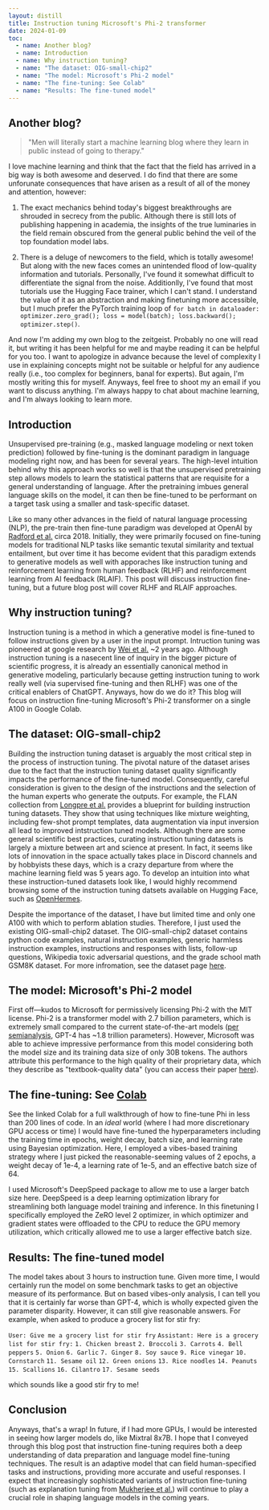 ```yaml
---
layout: distill
title: Instruction tuning Microsoft's Phi-2 transformer
date: 2024-01-09
toc:
  - name: Another blog?
  - name: Introduction
  - name: Why instruction tuning?
  - name: "The dataset: OIG-small-chip2"
  - name: "The model: Microsoft's Phi-2 model"
  - name: "The fine-tuning: See Colab"
  - name: "Results: The fine-tuned model"
---
```

## Another blog?
>"Men will literally start a machine learning blog where they learn in public instead of going to therapy."

I love machine learning and think that the fact that the field has arrived in a big way is both awesome and deserved. I do find that there are some unforunate consequences that have arisen as a result of all of the money and attention, however:

1. The exact mechanics behind today's biggest breakthroughs are shrouded in secrecy from the public. Although there is still lots of publishing happening in academia, the insights of the true luminaries in the field remain obscured from the general public behind the veil of the top foundation model labs.

2. There is a deluge of newcomers to the field, which is totally awesome! But along with the new faces comes an unintended flood of low-quality information and tutorials. Personally, I've found it somewhat difficult to differentiate the signal from the noise. Additionlly, I've found that most tutorials use the Hugging Face trainer, which I can't stand. I understand the value of it as an abstraction and making finetuning more accessible, but I much prefer the PyTorch training loop of `for batch in dataloader: optimizer.zero_grad(); loss = model(batch); loss.backward(); optimizer.step()`.

And now I'm adding my own blog to the zeitgeist. Probably no one will read it, but writing it has been helpful for me and maybe reading it can be helpful for you too. I want to apologize in advance because the level of complexity I use in explaining concepts might not be suitable or helpful for any audience really (i.e., too complex for beginners, banal for experts). But again, I'm mostly writing this for myself. Anyways, feel free to shoot my an email if you want to discuss anything. I'm always happy to chat about machine learning, and I'm always looking to learn more.

## Introduction
 
Unsupervised pre-training (e.g., masked language modeling or next token prediction) followed by fine-tuning is the dominant paradigm in language modeling right now, and has been for several years. The high-level intuition behind why this approach works so well is that the unsupervised pretraining step allows models to learn the statistical patterns that are requisite for a general understanding of language. After the pretraining imbues general language skills on the model, it can then be fine-tuned to be performant on a target task using a smaller and task-specific dataset.

Like so many other advances in the field of natural language processing (NLP), the pre-train then fine-tune paradigm was developed at OpenAI by [Radford et al.](https://s3-us-west-2.amazonaws.com/openai-assets/research-covers/language-unsupervised/language_understanding_paper.pdf) circa 2018. Initially, they were primarily focused on fine-tuning models for traditional NLP tasks like semantic texutal similarity and textual entailment, but over time it has become evident that this paradigm extends to generative models as well with apporaches like instruction tuning and reinforcement learning from human feedback (RLHF) and reinforcement learning from AI feedback (RLAIF). This post will discuss instruction fine-tuning, but a future blog post will cover RLHF and RLAIF approaches.

## Why instruction tuning?

Instruction tuning is a method in which a generative model is fine-tuned to follow instructions given by a user in the input prompt. 
Intruction tuning was pioneered at google research by [Wei et al.](https://openreview.net/forum?id=gEZrGCozdqR) ~2 years ago. Although instruction tuning is a nasecent line of inquiry in the bigger picture of scientific progress, it is already an essentially canonical method in generative modeling, particularly because getting instruction tuning to work really well (via supervised fine-tuning and then RLHF) was one of the critical enablers of ChatGPT. Anyways, how do we do it? This blog will focus on instruction fine-tuning Microsoft's Phi-2 transformer on a single A100 in Google Colab.

## The dataset: OIG-small-chip2
Building the instruction tuning dataset is arguably the most critical step in the process of instruction tuning. The pivotal nature of the dataset arises due to the fact that the instruction tuning dataset quality significantly impacts the performance of the fine-tuned model. Consequently, careful consideration is given to the design of the instructions and the selection of the human experts who generate the outputs. For example, the FLAN collection from [Longpre et al.](https://arxiv.org/abs/2301.13688) provides a blueprint for building instruction tuning datasets. They show that using techniques like mixture weighting, including few-shot prompt templates, data augmentation via input inversion all lead to improved intstruction tuned models. Although there are some general scientific best practices, curating instruction tuning datasets is largely a mixture between art and science at present. In fact, it seems like lots of innovation in the space actually takes place in Discord channels and by hobbyists these days, which is a crazy departure from where the machine learning field was 5 years ago. To develop an intuition into what these instruction-tuned datasets look like, I would highly recommend browsing some of the instruction tuning datsets available on Hugging Face, such as [OpenHermes](https://huggingface.co/datasets/teknium/openhermes).

Despite the importance of the dataset, I have but limited time and only one A100 with which to perform ablation studies. Therefore, I just used the existing OIG-small-chip2 dataset. The OIG-small-chip2 dataset contains python code examples, natural instruction examples, generic harmless instruction examples, instructions and responses with lists, follow-up questions, Wikipedia toxic adversarial questions, and the grade school math GSM8K dataset. For more infromation, see the dataset page [here](https://github.com/LAION-AI/Open-Instruction-Generalist/tree/main/small_instruction_set).

## The model: Microsoft's Phi-2 model

First off—kudos to Microsoft for permissively licensing Phi-2 with the MIT license. Phi-2 is a transformer model with 2.7 billion parameters, which is extremely small compared to the current state-of-the-art models ([per semianalysis](https://www.semianalysis.com/p/gpt-4-architecture-infrastructure), GPT-4 has ~1.8 trillion parameters). However, Microsoft was able to achieve impressive performance from this model considering both the model size and its training data size of only 30B tokens. The authors attribute this performance to the high quality of their proprietary data, which they describe as "textbook-quality data" (you can access their paper [here](https://arxiv.org/abs/2309.05463)).

## The fine-tuning: See [Colab](https://colab.research.google.com/drive/1bCyz6nnkbKQJt6VH_xxG0SkAIL41oY8m?usp=sharing)

See the linked Colab for a full walkthrough of how to fine-tune Phi in less than 200 lines of code. In an *ideal* world (where I had more discretionary GPU access or time) I would have fine-tuned the hyperparameters including the training time in epochs, weight decay, batch size, and learning rate using Bayesian optimization. Here, I employed a vibes-based training strategy where I just picked the reasonable-seeming values of 2 epochs, a weight decay of 1e-4, a learning rate of 1e-5, and an effective batch size of 64.

I used Microsoft's DeepSpeed package to allow me to use a larger batch size here. DeepSpeed is a deep learning optimization library for streamlining both language model training and inference. In this finetuning I specifically employed the ZeRO level 2 optimizer, in which optimizer and gradient states were offloaded to the CPU to reduce the GPU memory utilization, which critically allowed me to use a larger effective batch size.

## Results: The fine-tuned model

The model takes about 3 hours to instruction tune. Given more time, I would certainly run the model on some benchmark tasks to get an objective measure of its performance. But on based vibes-only analysis, I can tell you that it is certainly far worse than GPT-4, which is wholly expected given the parameter disparity. However, it can still give reasonable answers. For example, when asked to produce a grocery list for stir fry:

`User: Give me a grocery list for stir fry`
`Assistant: Here is a grocery list for stir fry:`
`1. Chicken breast`
`2. Broccoli`
`3. Carrots`
`4. Bell peppers`
`5. Onion`
`6. Garlic`
`7. Ginger`
`8. Soy sauce`
`9. Rice vinegar`
`10. Cornstarch`
`11. Sesame oil`
`12. Green onions`
`13. Rice noodles`
`14. Peanuts`
`15. Scallions`
`16. Cilantro`
`17. Sesame seeds`

which sounds like a good stir fry to me!

## Conclusion

Anyways, that's a wrap! In future, if I had more GPUs, I would be interested in seeing how larger models do, like Mixtral 8x7B. I hope that I conveyed through this blog post that instruction fine-tuning requires both a deep understanding of data preparation and language model fine-tuning techniques. The result is an adaptive model that can field human-specified tasks and instructions, providing more accurate and useful responses. I expect that increasingly sophisticated variants of instruction fine-tuning (such as explanation tuning from [Mukherjee et al.](https://arxiv.org/pdf/2306.02707.pdf)) will continue to play a crucial role in shaping language models in the coming years.
